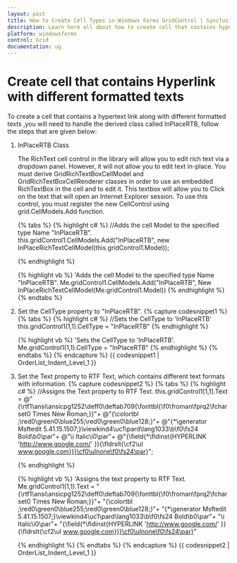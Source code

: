 ```yaml
---
layout: post
title: How to Create Cell Types in Windows Forms GridControl | Syncfusion
description: Learn here all about how to create cell that contains hyperlink along with different formatted texts using Syncfusion Windows Forms GridControl.
platform: windowsforms
control: Grid
documentation: ug
---
```


# Create cell that contains Hyperlink with different formatted texts

To create a cell that contains a hypertext link along with different formatted texts ,you will need to handle the derived class called InPlaceRTB, follow the steps that are given below:

1. InPlaceRTB Class

   The RichText cell control in the library will allow you to edit rich text via a dropdown panel. However, it will not allow you to edit text in-place. You must derive GridRichTextBoxCellModel and GridRichTextBoxCellRenderer classes in order to use an embedded RichTextBox in the cell and to edit it. This textbox will allow you to Click on the text that will open an Internet Explorer session. To use this control, you must register the new CellControl using grid.CellModels.Add function.

	{% tabs %}
	{% highlight c# %}
	//Adds the cell Model to the specified type Name "InPlaceRTB". 
	this.gridControl1.CellModels.Add("InPlaceRTB", new InPlaceRichTextCellModel(this.gridControl1.Model));

	{% endhighlight  %}

	{% highlight vb %}
	'Adds the cell Model to the specified type Name "InPlaceRTB". 
	Me.gridControl1.CellModels.Add("InPlaceRTB", New InPlaceRichTextCellModel(Me.gridControl1.Model))
	{% endhighlight  %}
	{% endtabs %}
	
2. Set the CellType property to "InPlaceRTB".
	{% capture codesnippet1 %}
	{% tabs %}
	{% highlight c# %}
	//Sets the CellType to 'InPlaceRTB'
	this.gridControl1(1,1).CellType = "InPlaceRTB"
	{% endhighlight  %}

	{% highlight vb %}
	'Sets the CellType to 'InPlaceRTB'.
	Me.gridControl1(1,1).CellType = "InPlaceRTB"
	{% endhighlight  %}
	{% endtabs %}
	{% endcapture %}
	{{ codesnippet1 | OrderList_Indent_Level_1 }}
   
3. Set the Text property to RTF Text, which contains different text formats with information.
	{% capture codesnippet2 %}
	{% tabs %}
	{% highlight c# %}
	//Assigns the Text property to RTF Text.
	this.gridControl1[1,1].Text = @"{\rtf1\ansi\ansicpg1252\deff0\deftab709{\fonttbl{\f0\froman\fprq2\fcharset0 Times New Roman;}}"+
	@"{\colortbl ;\red0\green0\blue255;\red0\green0\blue128;}"+
	@"{\*\generator Msftedit 5.41.15.1507;}\viewkind4\uc1\pard\lang1033\b\f0\fs24 Bold\b0\par"+
	@"\i Italic\i0\par"+
	@"{\field{\*\fldinst{HYPERLINK 'http://www.google.com/' }}{\fldrslt{\cf2\ul www.google.com}}}\cf0\ulnone\f0\fs24\par}";

	{% endhighlight  %}

	{% highlight vb %}
	'Assigns the text property to RTF Text.
	Me.gridControl1(1,1).Text = "{\rtf1\ansi\ansicpg1252\deff0\deftab709{\fonttbl{\f0\froman\fprq2\fcharset0 Times New Roman;}}"+ "{\colortbl ;\red0\green0\blue255;\red0\green0\blue128;}"+ "{\*\generator Msftedit 5.41.15.1507;}\viewkind4\uc1\pard\lang1033\b\f0\fs24 Bold\b0\par"+ "\i Italic\i0\par"+ "{\field{\*\fldinst{HYPERLINK 'http://www.google.com/' }}{\fldrslt{\cf2\ul www.google.com}}}\cf0\ulnone\f0\fs24\par}"

	{% endhighlight  %}
	{% endtabs %}
	{% endcapture %}
	{{ codesnippet2 | OrderList_Indent_Level_1 }}

